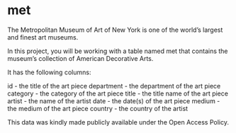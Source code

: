 # met

The Metropolitan Museum of Art of New York is one of the world’s largest and finest art museums.

In this project, you will be working with a table named met that contains the museum’s collection of American Decorative Arts.

It has the following columns:

id - the title of the art piece
department - the department of the art piece
category - the category of the art piece
title - the title name of the art piece
artist - the name of the artist
date - the date(s) of the art piece
medium - the medium of the art piece
country - the country of the artist

This data was kindly made publicly available under the Open Access Policy.

